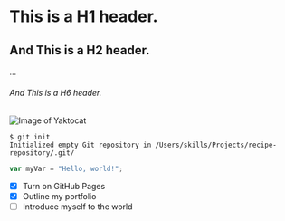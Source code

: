 # This is a H1 header.
## And This is a H2 header.

...

###### And This is a H6 header.


![Image of Yaktocat](https://octodex.github.com/images/yaktocat.png)

```
$ git init
Initialized empty Git repository in /Users/skills/Projects/recipe-repository/.git/
```

``` javascript
var myVar = "Hello, world!";
```
- [x] Turn on GitHub Pages
- [x] Outline my portfolio
- [ ] Introduce myself to the world
